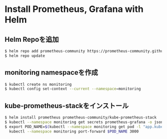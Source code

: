 # Install Prometheus, Grafana with Helm

## Helm Repoを追加

```sh
$ helm repo add prometheus-community https://prometheus-community.github.io/helm-charts
$ helm repo update
```

## monitoring namespaceを作成

```sh
$ kubectl create ns monitoring
$ kubectl config set-context --current --namespace=monitoring
```

##  kube-prometheus-stackをインストール

```sh
$ helm install prometheus prometheus-community/kube-prometheus-stack
$ kubectl --namespace monitoring get secrets prometheus-grafana -o jsonpath="{.data.admin-password}" | base64 -d ; echo
$ export POD_NAME=$(kubectl --namespace monitoring get pod -l "app.kubernetes.io/name=grafana,app.kubernetes.io/instance=prometheus" -oname)
  kubectl --namespace monitoring port-forward $POD_NAME 3000
```
